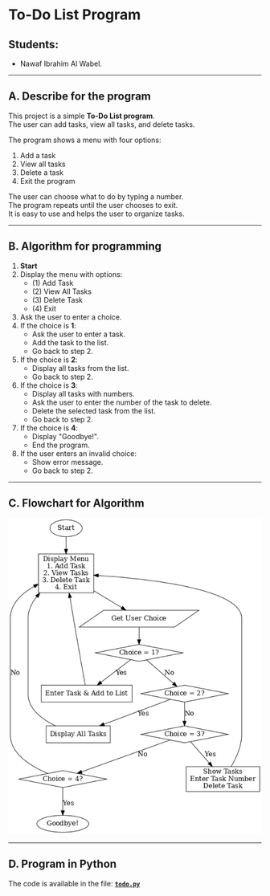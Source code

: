 # To-Do List Program

## Students:
- Nawaf Ibrahim Al Wabel. 

---

## A. Describe for the program
This project is a simple **To-Do List program**.  
The user can add tasks, view all tasks, and delete tasks.  

The program shows a menu with four options:
1. Add a task  
2. View all tasks  
3. Delete a task  
4. Exit the program  

The user can choose what to do by typing a number.  
The program repeats until the user chooses to exit.  
It is easy to use and helps the user to organize tasks.  

---

## B. Algorithm for programming
1. **Start**  
2. Display the menu with options:  
   - (1) Add Task  
   - (2) View All Tasks  
   - (3) Delete Task  
   - (4) Exit  
3. Ask the user to enter a choice.  
4. If the choice is **1**:  
   - Ask the user to enter a task.  
   - Add the task to the list.  
   - Go back to step 2.  
5. If the choice is **2**:  
   - Display all tasks from the list.  
   - Go back to step 2.  
6. If the choice is **3**:  
   - Display all tasks with numbers.  
   - Ask the user to enter the number of the task to delete.  
   - Delete the selected task from the list.  
   - Go back to step 2.  
7. If the choice is **4**:  
   - Display "Goodbye!".  
   - End the program.  
8. If the user enters an invalid choice:  
   - Show error message.  
   - Go back to step 2.  

---

## C. Flowchart for Algorithm
![Flowchart](todo_list_flowchart.png)

---

## D. Program in Python
The code is available in the file: **[`todo.py`](todo.py)**
